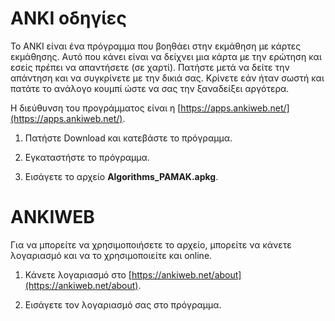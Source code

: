 # ΑΝΚΙ οδηγίες

Το ANKI είναι ένα πρόγραμμα που βοηθάει στην εκμάθηση με κάρτες εκμάθησης. Αυτό που κάνει είναι να δείχνει μια κάρτα με την ερώτηση και εσείς πρέπει να απαντήσετε (σε χαρτί). Πατήστε μετά να δείτε την απάντηση και να συγκρίνετε με την δικιά σας. Κρίνετε εάν ήταν σωστή και πατάτε το ανάλογο κουμπί ώστε να σας την ξαναδείξει αργότερα.  

Η διεύθυνση του προγράμματος είναι η [https://apps.ankiweb.net/](https://apps.ankiweb.net/).   

1. Πατήστε Download και κατεβάστε το πρόγραμμα.   

2. Εγκαταστήστε το πρόγραμμα.   

3. Εισάγετε το αρχείο **Algorithms_PAMAK.apkg**.   

# ANKIWEB 

Για να μπορείτε να χρησιμοποιήσετε το αρχείο, μπορείτε να κάνετε λογαριασμό και να το χρησιμοποιείτε και online.   

1. Κάνετε λογαριασμό στο [https://ankiweb.net/about](https://ankiweb.net/about).   

2. Eισάγετε τον λογαριασμό σας στο πρόγραμμα.


